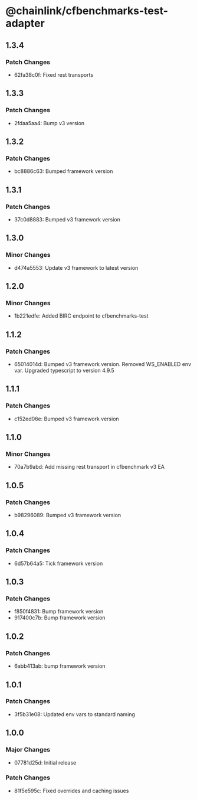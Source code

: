 # @chainlink/cfbenchmarks-test-adapter

## 1.3.4

### Patch Changes

- 62fa38c0f: Fixed rest transports

## 1.3.3

### Patch Changes

- 2fdaa5aa4: Bump v3 version

## 1.3.2

### Patch Changes

- bc8886c63: Bumped framework version

## 1.3.1

### Patch Changes

- 37c0d8883: Bumped v3 framework version

## 1.3.0

### Minor Changes

- d474a5553: Update v3 framework to latest version

## 1.2.0

### Minor Changes

- 1b221edfe: Added BIRC endpoint to cfbenchmarks-test

## 1.1.2

### Patch Changes

- 65014014d: Bumped v3 framework version. Removed WS_ENABLED env var. Upgraded typescript to version 4.9.5

## 1.1.1

### Patch Changes

- c152ed06e: Bumped v3 framework version

## 1.1.0

### Minor Changes

- 70a7b9abd: Add missing rest transport in cfbenchmark v3 EA

## 1.0.5

### Patch Changes

- b98296089: Bumped v3 framework version

## 1.0.4

### Patch Changes

- 6d57b64a5: Tick framework version

## 1.0.3

### Patch Changes

- f850f4831: Bump framework version
- 917400c7b: Bump framework version

## 1.0.2

### Patch Changes

- 6abb413ab: bump framework version

## 1.0.1

### Patch Changes

- 3f5b31e08: Updated env vars to standard naming

## 1.0.0

### Major Changes

- 07781d25d: Initial release

### Patch Changes

- 81f5e595c: Fixed overrides and caching issues
